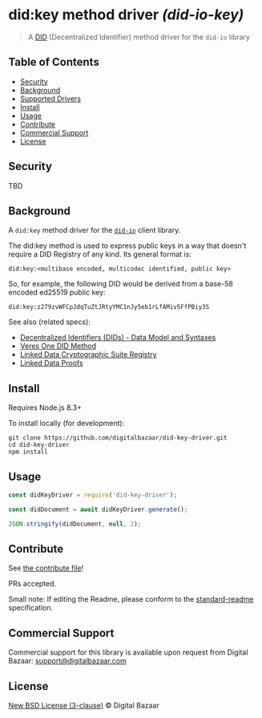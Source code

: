 # did:key method driver _(did-io-key)_

> A [DID](https://w3c-ccg.github.io/did-spec/) (Decentralized Identifier) method driver for the `did-io` library

## Table of Contents

- [Security](#security)
- [Background](#background)
- [Supported Drivers](#supported-drivers)
- [Install](#install)
- [Usage](#usage)
- [Contribute](#contribute)
- [Commercial Support](#commercial-support)
- [License](#license)

## Security

TBD

## Background

A `did:key` method driver for the [`did-io`](https://github.com/digitalbazaar/did-io)
client library.

The did:key method is used to express public keys in a way that doesn't require 
a DID Registry of any kind. Its general format is:

```
did:key:<multibase encoded, multicodec identified, public key>
```

So, for example, the following DID would be derived from a base-58 encoded 
ed25519 public key:

```
did:key:z279zvWFCpJdqTuZtJRtyYMC1nJy5eb1rLfAMiv5FfPBiy3S
```

See also (related specs):

* [Decentralized Identifiers (DIDs) - Data Model and Syntaxes](https://w3c-ccg.github.io/did-spec/)
* [Veres One DID Method](https://w3c-ccg.github.io/didm-veres-one/)
* [Linked Data Cryptographic Suite Registry](https://w3c-ccg.github.io/ld-cryptosuite-registry/)
* [Linked Data Proofs](https://w3c-dvcg.github.io/ld-proofs/)

## Install

Requires Node.js 8.3+

To install locally (for development):

```
git clone https://github.com/digitalbazaar/did-key-driver.git
cd did-key-driver
npm install
```

## Usage

```js
const didKeyDriver = require('did-key-driver');

const didDocument = await didKeyDriver.generate();

JSON.stringify(didDocument, null, 2);
```

## Contribute

See [the contribute file](https://github.com/digitalbazaar/bedrock/blob/master/CONTRIBUTING.md)!

PRs accepted.

Small note: If editing the Readme, please conform to the
[standard-readme](https://github.com/RichardLitt/standard-readme) specification.

## Commercial Support

Commercial support for this library is available upon request from
Digital Bazaar: support@digitalbazaar.com

## License

[New BSD License (3-clause)](LICENSE) © Digital Bazaar
